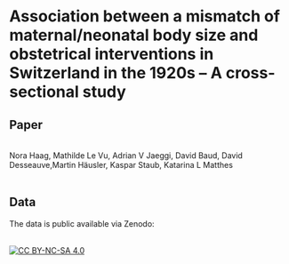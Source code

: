 # Association between a mismatch of maternal/neonatal body size and obstetrical interventions in Switzerland in the 1920s – A cross-sectional study
## Paper
<br >
Nora Haag, Mathilde Le Vu, Adrian V Jaeggi, David Baud, David Desseauve,Martin Häusler, Kaspar Staub, Katarina L Matthes
<br >
<br >


## Data

The data is public available via Zenodo:
<br >
<br >


[![CC BY-NC-SA 4.0][cc-by-nc-sa-image]][cc-by-nc-sa]

[cc-by-nc-sa]: http://creativecommons.org/licenses/by-nc-sa/4.0/
[cc-by-nc-sa-image]: https://licensebuttons.net/l/by-nc-sa/4.0/88x31.png
